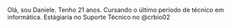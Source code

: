 Olá, sou Daniele.
Tenho 21 anos.
Cursando o último período de técnico em informática.
Estágiaria no Suporte Técnico no @crbio02
